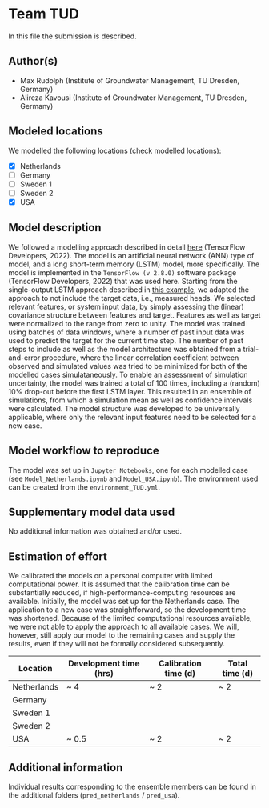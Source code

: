# Team TUD

In this file the submission is described. 

## Author(s)

- Max Rudolph (Institute of Groundwater Management, TU Dresden, Germany)
- Alireza Kavousi (Institute of Groundwater Management, TU Dresden, Germany)

## Modeled locations

We modelled the following locations (check modelled locations):

- [x] Netherlands
- [ ] Germany
- [ ] Sweden 1
- [ ] Sweden 2
- [x] USA

## Model description

We followed a modelling approach described in detail [here](https://www.tensorflow.org/tutorials/structured_data/time_series) (TensorFlow Developers, 2022). The model is an artificial neural network (ANN) type of model, and a long short-term memory (LSTM) model, more specifically. The model is implemented in the `TensorFlow (v 2.8.0)` software package (TensorFlow Developers, 2022) that was used here. Starting from the single-output LSTM approach described in [this example](https://www.tensorflow.org/tutorials/structured_data/time_series), we adapted the approach to not include the target data, i.e., measured heads.
We selected relevant features, or system input data, by simply assessing the (linear) covariance structure between features and target. Features as well as target were normalized to the range from zero to unity. The model was trained using batches of data windows, where a number of past input data was used to predict the target for the current time step. The number of past steps to include as well as the model architecture was obtained from a trial-and-error procedure, where the linear correlation coefficient between observed and simulated values was tried to be minimized for both of the modelled cases simulataneously. To enable an assessment of simulation uncertainty, the model was trained a total of 100 times, including a (random) 10% drop-out before the first LSTM layer. This resulted in an ensemble of simulations, from which a simulation mean as well as confidence intervals were calculated. The model structure was developed to be universally applicable, where only the relevant input features need to be selected for a new case.

## Model workflow to reproduce

The model was set up in `Jupyter Notebooks`, one for each modelled case (see `Model_Netherlands.ipynb` and `Model_USA.ipynb`). The environment used can be created from the `environment_TUD.yml`.

## Supplementary model data used

No additional information was obtained and/or used.

## Estimation of effort

We calibrated the models on a personal computer with limited computational power. It is assumed that the calibration time can be substantially reduced, if high-performance-computing resources are available. Initially, the model was set up for the Netherlands case. The application to a new case was straightforward, so the development time was shortened.
Because of the limited computational resources available, we were not able to apply the approach to all available cases. We will, however, still apply our model to the remaining cases and supply the results, even if they will not be formally considered subsequently. 

| Location    | Development time (hrs) | Calibration time (d) | Total time (d) | 
|-------------|------------------------|----------------------|------------------|
| Netherlands | ~ 4                    | ~ 2                  | ~ 2              |
| Germany     |                        |                      |                  |
| Sweden 1    |                        |                      |                  |
| Sweden 2    |                        |                      |                  |
| USA         | ~ 0.5                  | ~ 2                  | ~ 2              |

## Additional information

Individual results corresponding to the ensemble members can be found in the additional folders (`pred_netherlands` / `pred_usa`).